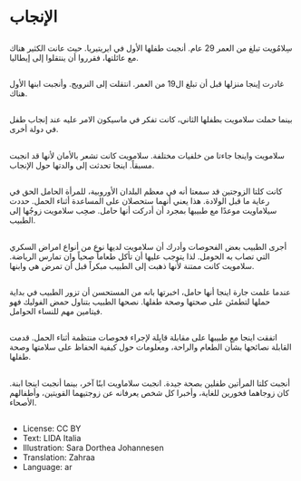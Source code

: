 # الإنجاب

##
سِلامُويت تبلغ من العمر 29 عام. أنجبت طفلها الأول في ايريتيريا. حيث عانت الكثير هناك مع عائلتها، فقرروا أن ينتقلوا إلى إيطاليا.

##
غادرت إينجا منزلها قبل أن تبلغ ال19 من العمر. انتقلت إلى النرويج. وأنجبت ابنها الأول هناك.

##
بينما حملت سلامويت بطفلها الثاني، كانت تفكر في ماسيكون الامر عليه عند إنجاب طفل في دولة أخرى.

##
سلامويت واينجا جاءتا من خلفيات مختلفة. سلامويت كانت تشعر بالأمان لأنها قد انجبت مسبقاً. اينجا تحدثت إلى والدتها حول الإنجاب.

##
كانت كلتا الزوجتين قد سمعتا أنه في معظم البلدان الأوروبية، للمرأة الحامل الحق في رعاية ما قبل الولادة. هذا يعني أنهما ستحصلان على المساعدة أثناء الحمل. حددت سيلاماويت موعدًا مع طبيبها بمجرد أن أدركت أنها حامل. صحِب سلامويت زوجُها إلى الطبيب.

##
أجرى الطبيب بعض الفحوصات وأدرك أن سلامويت لديها نوع من أنواع امراض السكري التي تصاب به الحومل. لذا يتوجب عليها أن تأكل طعاماً صحياً وان تمارس الرياضة. سلامويت كانت ممتنة لأنها ذهبت إلى الطبيب مبكراً قبل أن تمرض هي وابنها.

##
عندما علمت جارة اينجا أنها حامل، اخبرتها بانه من المستحسن أن تزور الطبيب في بداية حملها لتطمئن على صحتها وصحة طفلها. نصحها الطبيب بتناول حمض الفوليك فهو فيتامين مهم للنساء الحوامل.

##
اتفقت اينجا مع طبيبها على مقابلة قابِلة لإجراء فحوصات منتظمة أثناء الحمل. قدمت القابلة نصائحها بشأن الطعام والراحة، ومعلومات حول كيفية الحفاظ على سلامتها وصحة طفلها.

##
أنجبت كلتا المرأتين طفلين بصحة جيدة. انجبت سلاماويت ابنًا آخر، بينما أنجبت اينجا ابنة. كان زوجاهما فخورين للغاية، وأخبرا كل شخص يعرفانه عن زوجتيهما القويتين، وأطفالهم الأصحاء.

##
* License: CC BY
* Text: LIDA Italia
* Illustration: Sara Dorthea Johannesen
* Translation: Zahraa
* Language: ar
